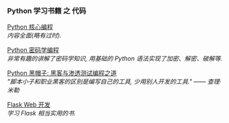 ### Python 学习书籍 之 代码

<a href="https://github.com/justsweetpotato/Python-book-code/tree/master/book_01_Python%E6%A0%B8%E5%BF%83%E7%B7%A8%E7%A8%8B">Python 核心编程</a><br>
<i>内容全面(略有过时).</i>

<a href="https://github.com/justsweetpotato/Python-book-code/tree/master/book_05_Python%E5%AF%86%E7%A0%81%E5%AD%A6%E7%BC%96%E7%A8%8B">Python 密码学编程</a><br>
<i>非常有趣的讲解了密码学知识, 用基础的 Python 语法实现了加密、解密、破解等.</i><br>

<a href="https://github.com/justsweetpotato/Python-book-code/tree/master/book_06_Python%E9%BB%91%E5%B8%BD%E5%AD%90">Python 黑帽子: 黑客与渗透测试编程之道</a><br>
<i>"脚本小子和职业黑客的区别是编写自己的工具, 少用别人开发的工具."  —— 查理·米勒</i><br>

<a href="https://github.com/justsweetpotato/Python-book-code/tree/master/book_17_Flask_Web%E5%BC%80%E5%8F%91_">Flask Web 开发</a><br>
<i>学习 Flask 相当实用的书.</i><br>
